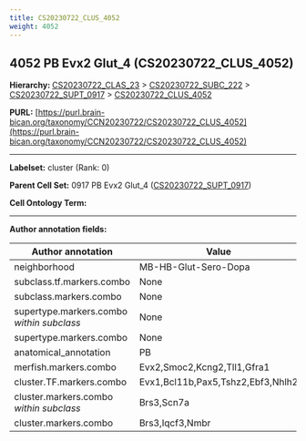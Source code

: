 ```yaml
---
title: CS20230722_CLUS_4052
weight: 4052
---
```

## 4052 PB Evx2 Glut_4 (CS20230722_CLUS_4052)
<b>Hierarchy: </b>
[CS20230722_CLAS_23](../CS20230722_CLAS_23) >
[CS20230722_SUBC_222](../CS20230722_SUBC_222) >
[CS20230722_SUPT_0917](../CS20230722_SUPT_0917) >
[CS20230722_CLUS_4052](../CS20230722_CLUS_4052)

**PURL:** [https://purl.brain-bican.org/taxonomy/CCN20230722/CS20230722_CLUS_4052](https://purl.brain-bican.org/taxonomy/CCN20230722/CS20230722_CLUS_4052)

---


**Labelset:** cluster (Rank: 0)

**Parent Cell Set:** 0917 PB Evx2 Glut_4 ([CS20230722_SUPT_0917](../CS20230722_SUPT_0917))



**Cell Ontology Term:** 

[MARKER GENES.]: #


---

[TRANSFERRED ANNOTATIONS.]: #


[AUTHOR ANNOTATION FIELDS.]: #


**Author annotation fields:**

| Author annotation | Value |
|-------------------|-------|
|neighborhood|MB-HB-Glut-Sero-Dopa|
|subclass.tf.markers.combo|None|
|subclass.markers.combo|None|
|supertype.markers.combo _within subclass_|None|
|supertype.markers.combo|None|
|anatomical_annotation|PB|
|merfish.markers.combo|Evx2,Smoc2,Kcng2,Tll1,Gfra1|
|cluster.TF.markers.combo|Evx1,Bcl11b,Pax5,Tshz2,Ebf3,Nhlh2|
|cluster.markers.combo _within subclass_|Brs3,Scn7a|
|cluster.markers.combo|Brs3,Iqcf3,Nmbr|
